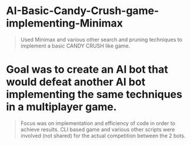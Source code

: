 # AI-Basic-Candy-Crush-game-implementing-Minimax
> Used Minimax and various other search and pruning techniques to implement a basic CANDY CRUSH like game.
# Goal was to create an AI bot that would defeat another AI bot implementing the same techniques in a multiplayer game.
> Focus was on implementation and efficiency of code in order to achieve results. 
>  CLI based game and various other scripts were involved (not shared) for the actual competition between the 2 bots.
